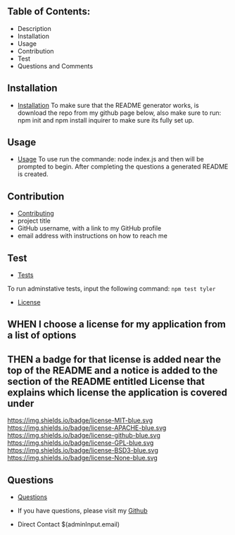 ## Table of Contents: 
* Description 
* Installation 
* Usage
* Contribution 
* Test
* Questions and Comments

## Installation 

* [Installation](#installation)
To make sure that the README generator works, is download the repo from my github page below, also make sure to run: npm init and npm install inquirer to make sure its fully set up. 

## Usage

* [Usage](#usage)
To use run the commande: node index.js and then will be prompted to begin. After completing the questions a generated README is created. 

## Contribution 

* [Contributing](#contribution)
* project title
* GitHub username, with a link to my GitHub profile
* email address with instructions on how to reach me

## Test

* [Tests](#test)

To run adminstative tests, input the following command: `npm test tyler`

* [License](#license)
## WHEN I choose a license for my application from a list of options
## THEN a badge for that license is added near the top of the README and a notice is added to the section of the README entitled License that explains which license the application is covered under
https://img.shields.io/badge/license-MIT-blue.svg
https://img.shields.io/badge/license-APACHE-blue.svg
https://img.shields.io/badge/license-github-blue.svg
https://img.shields.io/badge/license-GPL-blue.svg
https://img.shields.io/badge/license-BSD3-blue.svg
https://img.shields.io/badge/license-None-blue.svg

## Questions

* [Questions](#questions)

* If you have questions, please visit my [Github](https://github.com/TylerSilverman) 
* Direct Contact $(adminInput.email)

